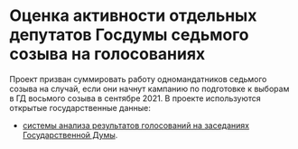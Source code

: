 # Оценка активности отдельных депутатов Госдумы седьмого созыва на голосованиях
Проект призван суммировать работу одномандатников седьмого созыва на случай, если они начнут кампанию по подготовке к выборам в ГД восьмого созыва в сентябре 2021. В проекте используются открытые государственные данные:
* [системы анализа результатов голосований на заседаниях Государственной Думы](http://vote.duma.gov.ru/).

